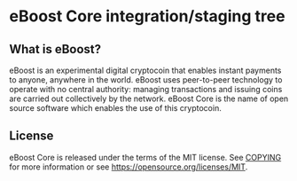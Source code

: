 eBoost Core integration/staging tree
=====================================

What is eBoost?
----------------

eBoost is an experimental digital cryptocoin that enables instant payments to
anyone, anywhere in the world. eBoost uses peer-to-peer technology to operate
with no central authority: managing transactions and issuing coins are carried
out collectively by the network. eBoost Core is the name of open source
software which enables the use of this cryptocoin.

License
-------

eBoost Core is released under the terms of the MIT license. See [COPYING](COPYING) for more
information or see https://opensource.org/licenses/MIT.

